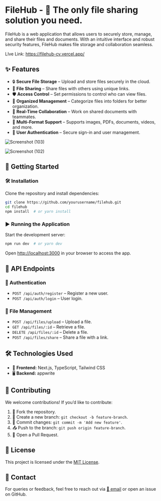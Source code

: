 # FileHub - 🚀 The only file sharing solution you need.

FileHub is a web application that allows users to securely store, manage, and share their files and documents. With an intuitive interface and robust security features, FileHub makes file storage and collaboration seamless.

LIve Link: https://filehub-cv.vercel.app/

## ✨ Features

- 🔒 **Secure File Storage** – Upload and store files securely in the cloud.
- 🔗 **File Sharing** – Share files with others using unique links.
- 🛡️ **Access Control** – Set permissions to control who can view files.
- 📂 **Organized Management** – Categorize files into folders for better organization.
- 🤝 **Real-Time Collaboration** – Work on shared documents with teammates.
- 📑 **Multi-Format Support** – Supports images, PDFs, documents, videos, and more.
- 🔑 **User Authentication** – Secure sign-in and user management.

![Screenshot (103)](https://github.com/user-attachments/assets/7807be59-859d-4cbc-be1b-ce2e1bac9856)

![Screenshot (102)](https://github.com/user-attachments/assets/b902262f-7c98-4d19-819f-1be8679d42ab)

## 🚀 Getting Started

### 🛠 Installation
Clone the repository and install dependencies:

```bash
git clone https://github.com/yourusername/filehub.git
cd filehub
npm install  # or yarn install
```

### ▶ Running the Application
Start the development server:

```bash
npm run dev  # or yarn dev
```

Open [http://localhost:3000](http://localhost:3000) in your browser to access the app.

## 📡 API Endpoints

### 🔐 Authentication
- `POST /api/auth/register` – Register a new user.
- `POST /api/auth/login` – User login.

### 📂 File Management
- `POST /api/files/upload` – Upload a file.
- `GET /api/files/:id` – Retrieve a file.
- `DELETE /api/files/:id` – Delete a file.
- `POST /api/files/share` – Share a file with a link.

## 🛠 Technologies Used
- 🎨 **Frontend:** Next.js, TypeScript, Tailwind CSS
- 🖥️ **Backend:** appwrite

## 🤝 Contributing
We welcome contributions! If you’d like to contribute:
1. 🍴 Fork the repository.
2. 🌿 Create a new branch: `git checkout -b feature-branch`.
3. 💾 Commit changes: `git commit -m 'Add new feature'`.
4. 📤 Push to the branch: `git push origin feature-branch`.
5. 🔄 Open a Pull Request.

## 📜 License
This project is licensed under the [MIT License](LICENSE).

## 📧 Contact
For queries or feedback, feel free to reach out via [📩 email](mailto:chiragvaru0@gmail.com) or open an issue on GitHub.


